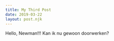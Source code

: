 ```yaml
---
title: My Third Post
date: 2019-03-22
layout: post.njk
---
```


Hello, Newman!!!
Kan ik nu gewoon doorwerken?